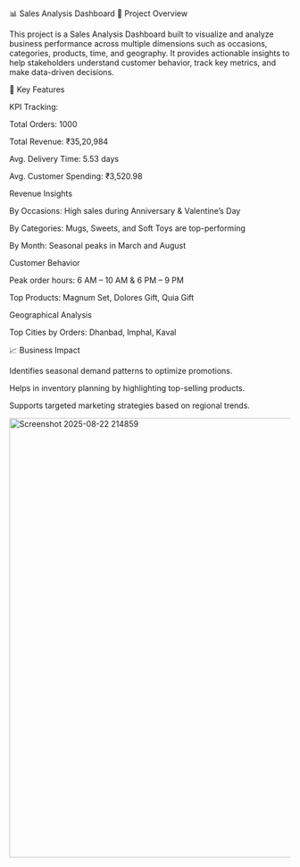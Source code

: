 📊 Sales Analysis Dashboard
📌 Project Overview

This project is a Sales Analysis Dashboard built to visualize and analyze business performance across multiple dimensions such as occasions, categories, products, time, and geography. It provides actionable insights to help stakeholders understand customer behavior, track key metrics, and make data-driven decisions.

🚀 Key Features

KPI Tracking:

Total Orders: 1000

Total Revenue: ₹35,20,984

Avg. Delivery Time: 5.53 days

Avg. Customer Spending: ₹3,520.98

Revenue Insights

By Occasions: High sales during Anniversary & Valentine’s Day

By Categories: Mugs, Sweets, and Soft Toys are top-performing

By Month: Seasonal peaks in March and August

Customer Behavior

Peak order hours: 6 AM – 10 AM & 6 PM – 9 PM

Top Products: Magnum Set, Dolores Gift, Quia Gift

Geographical Analysis

Top Cities by Orders: Dhanbad, Imphal, Kaval

📈 Business Impact

Identifies seasonal demand patterns to optimize promotions.

Helps in inventory planning by highlighting top-selling products.

Supports targeted marketing strategies based on regional trends.

<img width="1868" height="786" alt="Screenshot 2025-08-22 214859" src="https://github.com/user-attachments/assets/2df5ffa0-77b1-41d3-a766-dfc6c8ea2b3b" />
